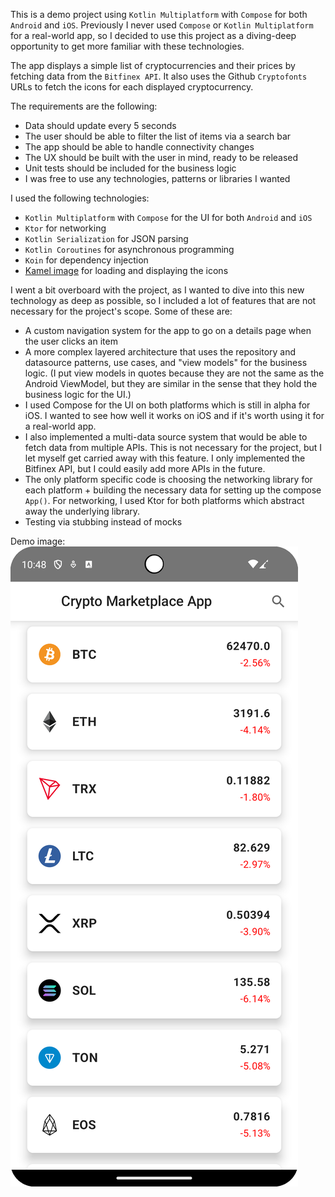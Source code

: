 This is a demo project using `Kotlin Multiplatform` with `Compose` for both `Android` and `iOS`.
Previously I never used `Compose` or `Kotlin Multiplatform` for a real-world app, so I decided to use this project as a diving-deep opportunity to get more familiar with these technologies.


The app displays a simple list of cryptocurrencies and their prices by fetching data from the `Bitfinex API`.
It also uses the Github `Cryptofonts` URLs to fetch the icons for each displayed cryptocurrency.


The requirements are the following:
- Data should update every 5 seconds
- The user should be able to filter the list of items via a search bar
- The app should be able to handle connectivity changes
- The UX should be built with the user in mind, ready to be released
- Unit tests should be included for the business logic
- I was free to use any technologies, patterns or libraries I wanted


I used the following technologies:
- `Kotlin Multiplatform` with `Compose` for the UI for both `Android` and `iOS`
- `Ktor` for networking
- `Kotlin Serialization` for JSON parsing
- `Kotlin Coroutines` for asynchronous programming
- `Koin` for dependency injection
- [Kamel image](https://github.com/Kamel-Media/Kamel) for loading and displaying the icons


I went a bit overboard with the project, as I wanted to dive into this new technology as deep as possible, so I included a lot of features that are not necessary for the project's scope.
Some of these are:
- A custom navigation system for the app to go on a details page when the user clicks an item
- A more complex layered architecture that uses the repository and datasource patterns, use cases, and "view models" for the business logic. (I put view models in quotes because they are not the same as the Android ViewModel, but they are similar in the sense that they hold the business logic for the UI.)
- I used Compose for the UI on both platforms which is still in alpha for iOS. I wanted to see how well it works on iOS and if it's worth using it for a real-world app.
- I also implemented a multi-data source system that would be able to fetch data from multiple APIs. This is not necessary for the project, but I let myself get carried away with this feature. I only implemented the Bitfinex API, but I could easily add more APIs in the future.
- The only platform specific code is choosing the networking library for each platform + building the necessary data for setting up the compose `App()`. For networking, I used Ktor for both platforms which abstract away the underlying library.
- Testing via stubbing instead of mocks


Demo image:
![Demo image](./demo.png)
